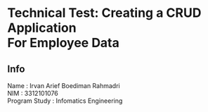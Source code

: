 # Technical Test: Creating a CRUD Application <br> For Employee Data

## Info
Name : Irvan Arief Boediman Rahmadri\
NIM : 3312101076\
Program Study : Infomatics Engineering
